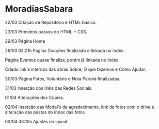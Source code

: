 # MoradiasSabara

22/03
Criação de Repositório e HTML básico.

23/03
Primeiros passos do HTML + CSS.

29/03
Página Home

29/03 02:21h
Pagína Doações finalizado e linkada no Index.

Página Eventos quase finaliza, porém já linkada no Index.

Criado link's internos das abras Sobre, O que fazemos e Como Ajudar.

30/03
Página Fotos, Voluntário e Nota Paraná finalizadas.

31/03
Inserção dos links das Redes Sociais.

01/04
Alterações dos Copies.

02/04
Inserção das Modal's de agradecimento, link de fotos com o drive e alteração
das pastas do index das fotos.

03/04 03:10h
Ajustes do layout.
